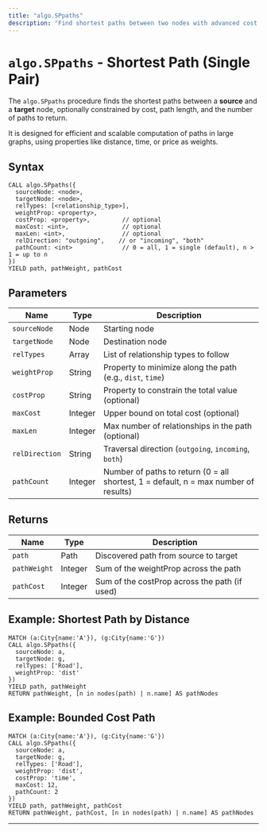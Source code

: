 ```yaml
---
title: "algo.SPpaths"
description: "Find shortest paths between two nodes with advanced cost and length constraints."
---
```


# `algo.SPpaths` - Shortest Path (Single Pair)

The `algo.SPpaths` procedure finds the shortest paths between a **source** and a **target** node, optionally constrained by cost, path length, and the number of paths to return.

It is designed for efficient and scalable computation of paths in large graphs, using properties like distance, time, or price as weights.

## Syntax

```cypher
CALL algo.SPpaths({
  sourceNode: <node>,
  targetNode: <node>,
  relTypes: [<relationship_type>],
  weightProp: <property>,
  costProp: <property>,         // optional
  maxCost: <int>,               // optional
  maxLen: <int>,                // optional
  relDirection: "outgoing",    // or "incoming", "both"
  pathCount: <int>              // 0 = all, 1 = single (default), n > 1 = up to n
})
YIELD path, pathWeight, pathCost
```

## Parameters

| Name            | Type     | Description |
|-----------------|----------|-------------|
| `sourceNode`    | Node     | Starting node |
| `targetNode`    | Node     | Destination node |
| `relTypes`      | Array    | List of relationship types to follow |
| `weightProp`    | String   | Property to minimize along the path (e.g., `dist`, `time`) |
| `costProp`      | String   | Property to constrain the total value (optional) |
| `maxCost`       | Integer  | Upper bound on total cost (optional) |
| `maxLen`        | Integer  | Max number of relationships in the path (optional) |
| `relDirection`  | String   | Traversal direction (`outgoing`, `incoming`, `both`) |
| `pathCount`     | Integer  | Number of paths to return (0 = all shortest, 1 = default, n = max number of results) |

## Returns

| Name         | Type    | Description |
|--------------|---------|-------------|
| `path`       | Path    | Discovered path from source to target |
| `pathWeight` | Integer | Sum of the weightProp across the path |
| `pathCost`   | Integer | Sum of the costProp across the path (if used) |

## Example: Shortest Path by Distance

```cypher
MATCH (a:City{name:'A'}), (g:City{name:'G'})
CALL algo.SPpaths({
  sourceNode: a,
  targetNode: g,
  relTypes: ['Road'],
  weightProp: 'dist'
})
YIELD path, pathWeight
RETURN pathWeight, [n in nodes(path) | n.name] AS pathNodes
```

## Example: Bounded Cost Path

```cypher
MATCH (a:City{name:'A'}), (g:City{name:'G'})
CALL algo.SPpaths({
  sourceNode: a,
  targetNode: g,
  relTypes: ['Road'],
  weightProp: 'dist',
  costProp: 'time',
  maxCost: 12,
  pathCount: 2
})
YIELD path, pathWeight, pathCost
RETURN pathWeight, pathCost, [n in nodes(path) | n.name] AS pathNodes
```

---
